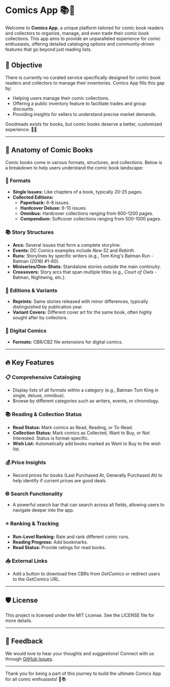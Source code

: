 # Comics App 📚🦸

Welcome to **Comics App**, a unique platform tailored for comic book readers and collectors to organize, manage, and even trade their comic book collections. This app aims to provide an unparalleled experience for comic enthusiasts, offering detailed cataloging options and community-driven features that go beyond just reading lists.

## 🚀 Objective
There is currently no curated service specifically designed for comic book readers and collectors to manage their inventories. Comics App fills this gap by:
- Helping users manage their comic collections.
- Offering a public inventory feature to facilitate trades and group discounts.
- Providing insights for sellers to understand precise market demands.

Goodreads exists for books, but comic books deserve a better, customized experience. 📖✨

---

## 🧩 Anatomy of Comic Books
Comic books come in various formats, structures, and collections. Below is a breakdown to help users understand the comic book landscape:

### 📖 Formats
- **Single Issues:** Like chapters of a book, typically 20-25 pages.
- **Collected Editions:**
  - **Paperback:** 6-8 issues.
  - **Hardcover Deluxe:** 6-10 issues.
  - **Omnibus:** Hardcover collections ranging from 600-1200 pages.
  - **Compendium:** Softcover collections ranging from 500-1000 pages.

### 📚 Story Structures
- **Arcs:** Several issues that form a complete storyline.
- **Events:** DC Comics examples include *New 52* and *Rebirth*.
- **Runs:** Storylines by specific writers (e.g., Tom King's Batman Run - Batman (2016) #1-60).
- **Miniseries/One-Shots:** Standalone stories outside the main continuity.
- **Crossovers:** Story arcs that span multiple titles (e.g., *Court of Owls* - Batman, Nightwing, etc.).

### 🎨 Editions & Variants
- **Reprints:** Same stories released with minor differences, typically distinguished by publication year.
- **Variant Covers:** Different cover art for the same book, often highly sought after by collectors.

### 💾 Digital Comics
- **Formats:** CBR/CBZ file extensions for digital comics.

---

## 🔥 Key Features

### 📋 Comprehensive Cataloging
- Display lists of all formats within a category (e.g., Batman Tom King in single, deluxe, omnibus).
- Browse by different categories such as writers, events, or chronology.

### 📚 Reading & Collection Status
- **Read Status:** Mark comics as Read, Reading, or To-Read.
- **Collection Status:** Mark comics as Collected, Want to Buy, or Not Interested. Status is format-specific.
- **Wish List:** Automatically add books marked as Want to Buy to the wish list.

### 💰 Price Insights
- Record prices for books (Last Purchased At, Generally Purchased At) to help identify if current prices are good deals.

### 🌐 Search Functionality
- A powerful search bar that can search across all fields, allowing users to navigate deeper into the app.

### ⭐ Ranking & Tracking
- **Run-Level Ranking:** Rate and rank different comic runs.
- **Reading Progress:** Add bookmarks.
- **Read Status:** Provide ratings for read books.

### 📥 External Links
- Add a button to download free CBRs from *GetComics* or redirect users to the *GetComics* URL.

---

## 🛡️ License
This project is licensed under the MIT License. See the LICENSE file for more details.

---

## 💬 Feedback
We would love to hear your thoughts and suggestions! Connect with us through [GitHub Issues](https://github.com/yourusername/comics-app/issues).

---

Thank you for being a part of this journey to build the ultimate Comics App for all comic enthusiasts! 🎉📚

